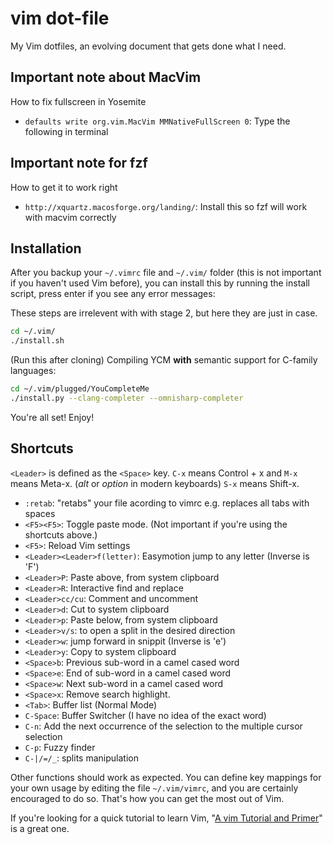 vim dot-file
===========

My Vim dotfiles, an evolving document that gets done what I need.

## Important note about MacVim
How to fix fullscreen in Yosemite
* `defaults write org.vim.MacVim MMNativeFullScreen 0`: Type the following in terminal

## Important note for fzf
How to get it to work right
* `http://xquartz.macosforge.org/landing/`: Install this so fzf will work with macvim correctly

## Installation

After you backup your `~/.vimrc` file and `~/.vim/` folder (this is not important if you haven't used Vim before), you can install this by running the install script, press enter if you see any error messages:


These steps are irrelevent with with stage 2, but here they are just in case.
```bash
cd ~/.vim/
./install.sh
```
(Run this after cloning)
Compiling YCM **with** semantic support for C-family languages:
```bash
cd ~/.vim/plugged/YouCompleteMe
./install.py --clang-completer --omnisharp-completer
```

You're all set! Enjoy!

## Shortcuts

`<Leader>` is defined as the `<Space>` key. `C-x` means Control + x and `M-x` means Meta-x. (*alt* or *option* in modern keyboards) `S-x` means Shift-x.

* `:retab`: "retabs" your file acording to vimrc e.g. replaces all tabs with spaces
* `<F5><F5>`: Toggle paste mode. (Not important if you're using the shortcuts above.)
* `<F5>`: Reload Vim settings
* `<Leader><Leader>f(letter)`: Easymotion jump to any letter (Inverse is 'F')
* `<Leader>P`: Paste above, from system clipboard
* `<Leader>R`: Interactive find and replace
* `<Leader>cc/cu`: Comment and uncomment
* `<Leader>d`: Cut to system clipboard
* `<Leader>p`: Paste below, from system clipboard
* `<Leader>v/s`: to open a split in the desired direction
* `<Leader>w`: jump forward in snippit (Inverse is 'e')
* `<Leader>y`: Copy to system clipboard
* `<Space>b`: Previous sub-word in a camel cased word
* `<Space>e`: End of sub-word in a camel cased word
* `<Space>w`: Next sub-word in a camel cased word
* `<Space>x`: Remove search highlight.
* `<Tab>`: Buffer list (Normal Mode)
* `C-Space`: Buffer Switcher (I have no idea of the exact word)
* `C-n`: Add the next occurrence of the selection to the multiple cursor selection
* `C-p`: Fuzzy finder
* `C-|/=/_`: splits manipulation

Other functions should work as expected. You can define key mappings for your own usage by editing the file `~/.vim/vimrc`, and you are certainly encouraged to do so. That's how you can get the most out of Vim.

If you're looking for a quick tutorial to learn Vim, "[A vim Tutorial and Primer](https://danielmiessler.com/study/vim/)" is a great one.

